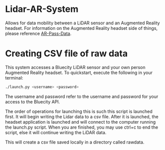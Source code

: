 # Lidar-AR-System
Allows for data mobility between a LiDAR sensor and an Augmented Reality headset. For information on the Augmented Reality headset side of things, please reference [AR-Pass-Data](https://github.com/graciegumm/AR-Pass-Data).

# Creating CSV file of raw data
This system accesses a Bluecity LiDAR sensor and your own person Augmented Reality headset. To quickstart, execute the following in your terminal:
```bash
./launch.py <username> <password>
```
The username and password refer to the username and password for your access to the Bluecity API. 

The order of operations for launching this is such this script is launched first. It will begin writing the Lidar data to a csv file. After it is launched, the headset application is launched and will connect to the computer running the launch.py script. When you are finished, you may use ctrl+c to end the script, else it will continue writing the LiDAR data. 

This will create a csv file saved locally in a directory called rawdata.
